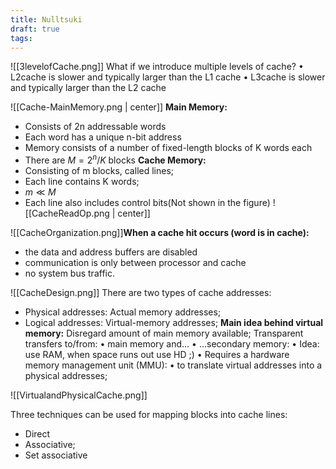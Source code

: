 ```yaml
---
title: Nulltsuki
draft: true
tags:
---
```

![[3levelofCache.png]]
What if we introduce multiple levels of cache? 
• L2cache is slower and typically larger than the L1 cache 
• L3cache is slower and typically larger than the L2 cache


![[Cache-MainMemory.png | center]]
**Main Memory:**
- Consists of 2n addressable words
- Each word has a unique n-bit address
- Memory consists of a number of fixed-length blocks of K words each
- There are $M = 2^n/K$ blocks
**Cache Memory:**
- Consisting of m blocks, called lines; 
- Each line contains K words; 
- $m≪M$
- Each line also includes control bits(Not shown in the figure)
![[CacheReadOp.png | center]]

![[CacheOrganization.png]]**When a cache hit occurs (word is in cache):** 
- the data and address buffers are disabled
- communication is only between processor and cache
- no system bus traffic.

![[CacheDesign.png]]
There are two types of cache addresses: 
- Physical addresses: Actual memory addresses; 
- Logical addresses: Virtual-memory addresses;
**Main idea behind virtual memory:** 
Disregard amount of main memory available; 
Transparent transfers to/from: • main memory and... • ...secondary memory: • Idea: use RAM, when space runs out use HD ;) • Requires a hardware memory management unit (MMU): • to translate virtual addresses into a physical addresses;

![[VirtualandPhysicalCache.png]]

Three techniques can be used for mapping blocks into cache lines: 
- Direct
- Associative; 
- Set associative
